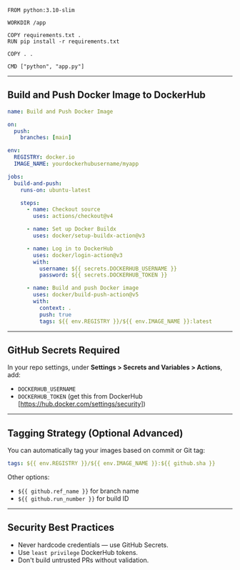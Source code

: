 ```
FROM python:3.10-slim

WORKDIR /app

COPY requirements.txt .
RUN pip install -r requirements.txt

COPY . .

CMD ["python", "app.py"]
```

---

## **Build and Push Docker Image to DockerHub**

```yaml
name: Build and Push Docker Image

on:
  push:
    branches: [main]

env:
  REGISTRY: docker.io
  IMAGE_NAME: yourdockerhubusername/myapp

jobs:
  build-and-push:
    runs-on: ubuntu-latest

    steps:
      - name: Checkout source
        uses: actions/checkout@v4

      - name: Set up Docker Buildx
        uses: docker/setup-buildx-action@v3

      - name: Log in to DockerHub
        uses: docker/login-action@v3
        with:
          username: ${{ secrets.DOCKERHUB_USERNAME }}
          password: ${{ secrets.DOCKERHUB_TOKEN }}

      - name: Build and push Docker image
        uses: docker/build-push-action@v5
        with:
          context: .
          push: true
          tags: ${{ env.REGISTRY }}/${{ env.IMAGE_NAME }}:latest

```

---

## **GitHub Secrets Required**

In your repo settings, under **Settings > Secrets and Variables > Actions**, add:

- `DOCKERHUB_USERNAME`
- `DOCKERHUB_TOKEN` (get this from DockerHub [https://hub.docker.com/settings/security])

---

## **Tagging Strategy (Optional Advanced)**

You can automatically tag your images based on commit or Git tag:

```yaml
tags: ${{ env.REGISTRY }}/${{ env.IMAGE_NAME }}:${{ github.sha }}
```

Other options:

- `${{ github.ref_name }}` for branch name
- `${{ github.run_number }}` for build ID

---

## **Security Best Practices**

- Never hardcode credentials — use GitHub Secrets.
- Use `least privilege` DockerHub tokens.
- Don't build untrusted PRs without validation.
